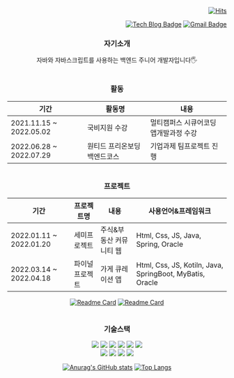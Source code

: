<div align=right>
	
[![Hits](https://hits.seeyoufarm.com/api/count/incr/badge.svg?url=https%3A%2F%2Fgithub.com%2Freumachoi&count_bg=%2393E356&title_bg=%23555555&icon=iconify.svg&icon_color=%23E7E7E7&title=visit&edge_flat=false)](https://hits.seeyoufarm.com)

[![Tech Blog Badge](http://img.shields.io/badge/-Tech%20blog-black?style=flat-square&logo=github&link=https://zzsza.github.io/)](https://cune-studyblog.tistory.com) 
[![Gmail Badge](https://img.shields.io/badge/-Gmail-d14836?style=flat-square&logo=Gmail&logoColor=white&link=mailto:reumaco99@gmail.com)](mailto:reumaco99@gmail.com)
</div>
	
</div>

<div align="center">

### 자기소개
자바와 자바스크립트를 사용하는 백엔드 주니어 개발자입니다🖐
#
### 활동
| 기간 | 활동명 | 내용 |
| ------ | -- |---------------- |
| 2021.11.15 ~ 2022.05.02|국비지원 수강 | 멀티캠퍼스 시큐어코딩 앱개발과정 수강 |
| 2022.06.28 ~ 2022.07.29 | 원티드 프리온보딩 백엔드코스 | 기업과제 팀프로젝트 진행   |
#
### 프로젝트
| 기간 | 프로젝트명 | 내용 | 사용언어&프레임워크 |
| ------ | -- |---------------- |---------------- |
| 2022.01.11 ~ 2022.01.20|세미프로젝트 | 주식&부동산 커뮤니티 웹 | Html, Css, JS, Java, Spring, Oracle|
| 2022.03.14 ~ 2022.04.18 | 파이널프로젝트 | 가게 큐레이션 앱 |  Html, Css, JS, Kotiln, Java, SpringBoot, MyBatis, Oracle |

[![Readme Card](https://github-readme-stats.vercel.app/api/pin/?username=reumachoi&repo=SuperAnt&theme=swift)](https://github.com/anuraghazra/github-readme-stats)
[![Readme Card](https://github-readme-stats.vercel.app/api/pin/?username=reumachoi&repo=Eataewon_Back_repo&theme=swift)](https://github.com/anuraghazra/github-readme-stats)
	
#
	
### 기술스택
<div>
<img src="https://img.shields.io/badge/Html-EF2D5E?style=for-the-badge&logo=Html&logoColor=white">  <img src="https://img.shields.io/badge/Css-FF9E0F?style=for-the-badge&logo=Css&logoColor=white">  <img src="https://img.shields.io/badge/JavaScript-F7DF1E?style=for-the-badge&logo=JavaScript&logoColor=white"> <img src="https://img.shields.io/badge/Spring Boot-6DB33F?style=for-the-badge&logo=Spring Boot&logoColor=white"> <img src="https://img.shields.io/badge/Java-3776AB?style=for-the-badge&logo=Java&logoColor=white">  <img src="https://img.shields.io/badge/Kotlin-7E4DD2?style=for-the-badge&logo=Kotlin&logoColor=white">
	<br/>
	 <img src="https://img.shields.io/badge/Node.js-339933?style=for-the-badge&logo=Node.js&logoColor=white"> <img src="https://img.shields.io/badge/NestJS-E0234E?style=for-the-badge&logo=NestJS&logoColor=white"> <img src="https://img.shields.io/badge/MySQL-4479A1?style=for-the-badge&logo=MySQL&logoColor=white"> <img src="https://img.shields.io/badge/Oracle-F80000?style=for-the-badge&logo=Oracle&logoColor=white">
</div>

	
[![Anurag's GitHub stats](https://github-readme-stats.vercel.app/api?username=reumachoi&theme=swift&show_icons=true)](https://github.com/reumachoi/github-readme-stats)
[![Top Langs](https://github-readme-stats.vercel.app/api/top-langs/?username=reumachoi&layout=compact&theme=swift)](https://github.com/reumachoi/github-readme-stats)
	
</div>
